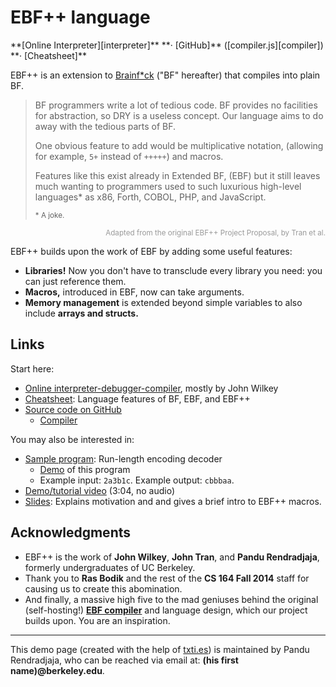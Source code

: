 # EBF++ language

<span id="navbar">
**[Online Interpreter][interpreter]**
**&middot; [GitHub]** ([compiler.js][compiler])
**&middot; [Cheatsheet]**
</span>

EBF++ is an extension to [Brainf\*ck][bf] ("BF" hereafter) that compiles into
plain BF.

> BF programmers write a lot of tedious code. BF provides no facilities for
> abstraction, so DRY is a useless concept. Our language aims to do away with
> the tedious parts of BF.
>
> One obvious feature to add would be multiplicative notation, (allowing
> for example, `5+` instead of `+++++`) and macros.
>
> Features like this exist already in Extended BF, (EBF) but it still leaves
> much wanting to programmers used to such luxurious high-level languages\* as
> x86, Forth, COBOL, PHP, and JavaScript.
>
> <small>\* A joke.</small>


<small style="color: #999; text-align: right; display: block;">Adapted
from the original EBF++ Project Proposal, by Tran et al.</small>

EBF++ builds upon the work of EBF by adding some useful features:

- **Libraries!** Now you don't have to transclude every library you need: you
  can just reference them.
- **Macros,** introduced in EBF, now can take arguments.
- **Memory management** is extended beyond simple variables to also include
  **arrays and structs.**

## Links

Start here:

- [Online interpreter-debugger-compiler][interpreter], mostly by John Wilkey
- [Cheatsheet][cheatsheet]: Language features of BF, EBF, and EBF++
- [Source code on GitHub][github]
    - [Compiler][compiler]

You may also be interested in:

- [Sample program][sample]: Run-length encoding decoder
    - [Demo][sample-video] of this program
    - Example input: `2a3b1c`. Example output: `cbbbaa`.
- [Demo/tutorial video][video-tutorial] (3:04, no audio)
- [Slides][slides]: Explains motivation and and gives a brief intro to EBF++
  macros.

## Acknowledgments

- EBF++ is the work of **John Wilkey**, **John Tran**, and **Pandu
  Rendradjaja**, formerly undergraduates of UC Berkeley.
- Thank you to **Ras Bodik** and the rest of the **CS 164 Fall 2014** staff for
  causing us to create this abomination.
- And finally, a massive high five to the mad geniuses behind the original
  (self-hosting!) [**EBF
  compiler**](https://code.google.com/archive/p/ebf-compiler/) and language
  design, which our project builds upon. You are an inspiration.

----

This demo page (created with the help of [txti.es](http://txti.es/)) is
maintained by Pandu Rendradjaja, who can be reached via email at: **(his first
name)@berkeley.edu**.

[bf]: https://en.wikipedia.org/wiki/Brainfuck
[interpreter]: https://www.ocf.berkeley.edu/~prendra/ebfpp/interpreter/
[slides]: https://drive.google.com/file/d/0B1DFn5TANcs5MDZWamltYnRoSlE/view
[video-tutorial]: https://drive.google.com/file/d/0B1DFn5TANcs5WUZNMVY5TndtcHc/view
[github]: https://github.com/prendradjaja/ebfpp
[cheatsheet]:
https://github.com/prendradjaja/ebfpp/blob/aa0842921f0622ef7f4de506917f76ff8a1b9a91/language-notes.pdf
[sample]:
https://github.com/prendradjaja/ebfpp/blob/aa0842921f0622ef7f4de506917f76ff8a1b9a91/pa6/pa6-program-with-variables.ebf
[sample-video]:
https://drive.google.com/file/d/0B1DFn5TANcs5MkdWaHB0S3hEbm8/view
[compiler]:
https://github.com/prendradjaja/ebfpp/blob/aa0842921f0622ef7f4de506917f76ff8a1b9a91/standalone-compiler/compiler/compiler.js
